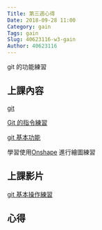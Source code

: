 ```yaml
---
Title: 第三週心得
Date: 2018-09-28 11:00
Category: gain
Tags: gain
Slug: 40623116-w3-gain
Author: 40623116
---
```


git 的功能練習

<!-- PELICAN_END_SUMMARY -->

上課內容
----

[git](https://git-scm.com/)

[Git 的指令練習](https://github.com/mdecourse/cp2018/issues/10)

[git 基本功能](http://mde.tw/cadp2018/content/Git.html)



學習使用[Onshape](https://www.onshape.com/) 進行繪圖練習


上課影片
----

[git 基本操作練習](https://www.youtube.com/watch?v=158Ir6Mni60)

心得
----



